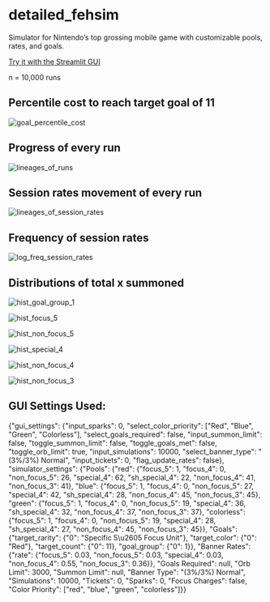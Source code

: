 # detailed_fehsim
Simulator for Nintendo’s top grossing mobile game with customizable pools, rates, and goals.

[Try it with the Streamlit GUI](https://huggingface.co/spaces/timothycho01/detailed_fehsim)

n = 10,000 runs

## Percentile cost to reach target goal of 11

![goal_percentile_cost](https://github.com/timothycho01/fehsim_stats/assets/104095972/124b5418-cd27-480c-a1b9-785da4fc84e5)

## Progress of every run

![lineages_of_runs](https://github.com/timothycho01/fehsim_stats/assets/104095972/391ece60-7eed-4f90-9a19-4e05ffcfb660)

## Session rates movement of every run

![lineages_of_session_rates](https://github.com/timothycho01/fehsim_stats/assets/104095972/7d77e82d-8508-48de-858a-48b918ea6a14)

## Frequency of session rates

![log_freq_session_rates](https://github.com/timothycho01/fehsim_stats/assets/104095972/008e03a6-46fe-4f8f-a5de-c2a4c398caf0)

## Distributions of total x summoned

![hist_goal_group_1](https://github.com/timothycho01/fehsim_stats/assets/104095972/5db2ae80-7006-4d23-bd2f-4ab8715092be)

![hist_focus_5](https://github.com/timothycho01/fehsim_stats/assets/104095972/8d73492b-5a51-4e53-9d49-a74ecd87c919)

![hist_non_focus_5](https://github.com/timothycho01/fehsim_stats/assets/104095972/5145a66f-24f7-4e13-b76d-0872422cf8ca)

![hist_special_4](https://github.com/timothycho01/fehsim_stats/assets/104095972/b3223edd-b856-4372-8107-23e2b97973e6)

![hist_non_focus_4](https://github.com/timothycho01/fehsim_stats/assets/104095972/33b71af1-a9c9-4173-aadd-66d9a6a23d7d)

![hist_non_focus_3](https://github.com/timothycho01/fehsim_stats/assets/104095972/33b8d230-a544-4a97-bbce-8f488078c98d)

## GUI Settings Used:

{"gui_settings": {"input_sparks": 0, "select_color_priority": ["Red", "Blue", "Green", "Colorless"], "select_goals_required": false, "input_summon_limit": false, "toggle_summon_limit": false, "toggle_goals_met": false, "toggle_orb_limit": true, "input_simulations": 10000, "select_banner_type": "(3%/3%) Normal", "input_tickets": 0, "flag_update_rates": false}, "simulator_settings": {"Pools": {"red": {"focus_5": 1, "focus_4": 0, "non_focus_5": 26, "special_4": 62, "sh_special_4": 22, "non_focus_4": 41, "non_focus_3": 41}, "blue": {"focus_5": 1, "focus_4": 0, "non_focus_5": 27, "special_4": 42, "sh_special_4": 28, "non_focus_4": 45, "non_focus_3": 45}, "green": {"focus_5": 1, "focus_4": 0, "non_focus_5": 19, "special_4": 36, "sh_special_4": 32, "non_focus_4": 37, "non_focus_3": 37}, "colorless": {"focus_5": 1, "focus_4": 0, "non_focus_5": 19, "special_4": 28, "sh_special_4": 27, "non_focus_4": 45, "non_focus_3": 45}}, "Goals": {"target_rarity": {"0": "Specific 5\u2605 Focus Unit"}, "target_color": {"0": "Red"}, "target_count": {"0": 11}, "goal_group": {"0": 1}}, "Banner Rates": {"rate": {"focus_5": 0.03, "non_focus_5": 0.03, "special_4": 0.03, "non_focus_4": 0.55, "non_focus_3": 0.36}}, "Goals Required": null, "Orb Limit": 3000, "Summon Limit": null, "Banner Type": "(3%/3%) Normal", "Simulations": 10000, "Tickets": 0, "Sparks": 0, "Focus Charges": false, "Color Priority": ["red", "blue", "green", "colorless"]}}
